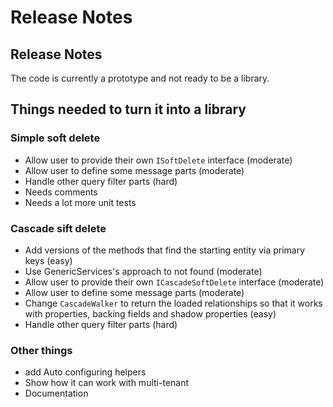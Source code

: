 # Release Notes

## Release Notes

The code is currently a prototype and not ready to be a library.

## Things needed to turn it into a library

### Simple soft delete

* Allow user to provide their own `ISoftDelete` interface (moderate)
* Allow user to define some message parts (moderate)
* Handle other query filter parts (hard)
* Needs comments
* Needs a lot more unit tests

### Cascade sift delete

* Add versions of the methods that find the starting entity via primary keys (easy)
* Use GenericServices's approach to not found (moderate)
* Allow user to provide their own `ICascadeSoftDelete` interface (moderate)
* Allow user to define some message parts (moderate)
* Change `CascadeWalker` to return the loaded relationships so that it works with properties, backing fields and shadow properties (easy)
* Handle other query filter parts (hard)

### Other things

* add Auto configuring helpers
* Show how it can work with multi-tenant
* Documentation

